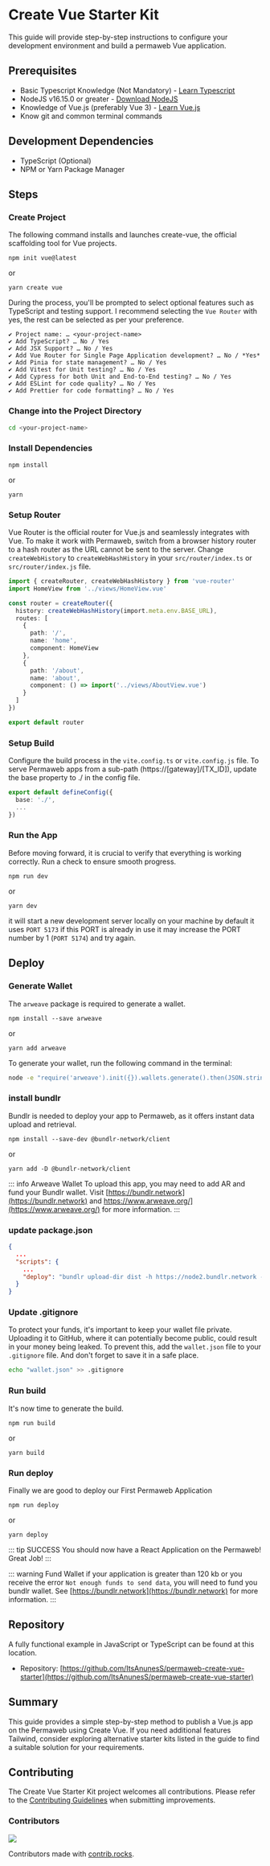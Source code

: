 # Create Vue Starter Kit

This guide will provide step-by-step instructions to configure your development environment and build a permaweb Vue application.

## Prerequisites

- Basic Typescript Knowledge (Not Mandatory) - [Learn Typescript](https://www.typescriptlang.org/docs/)
- NodeJS v16.15.0 or greater - [Download NodeJS](https://nodejs.org/en/download/)
- Knowledge of Vue.js (preferably Vue 3) - [Learn Vue.js](https://vuejs.org/)
- Know git and common terminal commands

## Development Dependencies

- TypeScript (Optional)
- NPM or Yarn Package Manager

## Steps

### Create Project

The following command installs and launches create-vue, the official scaffolding tool for Vue projects.


```console:no-line-numbers
npm init vue@latest
```

or 

```console:no-line-numbers
yarn create vue
```

During the process, you'll be prompted to select optional features such as TypeScript and testing support. I recommend selecting the `Vue Router` with yes, the rest can be selected as per your preference.

```console:no-line-numbers
✔ Project name: … <your-project-name>
✔ Add TypeScript? … No / Yes
✔ Add JSX Support? … No / Yes
✔ Add Vue Router for Single Page Application development? … No / *Yes*
✔ Add Pinia for state management? … No / Yes
✔ Add Vitest for Unit testing? … No / Yes
✔ Add Cypress for both Unit and End-to-End testing? … No / Yes
✔ Add ESLint for code quality? … No / Yes
✔ Add Prettier for code formatting? … No / Yes
```

### Change into the Project Directory

```sh
cd <your-project-name>
```

### Install Dependencies

```console:no-line-numbers
npm install
```

or

```console:no-line-numbers
yarn
```

### Setup Router

Vue Router is the official router for Vue.js and seamlessly integrates with Vue. To make it work with Permaweb, switch from a browser history router to a hash router as the URL cannot be sent to the server. Change `createWebHistory` to `createWebHashHistory` in your `src/router/index.ts` or `src/router/index.js` file.

```ts
import { createRouter, createWebHashHistory } from 'vue-router'
import HomeView from '../views/HomeView.vue'

const router = createRouter({
  history: createWebHashHistory(import.meta.env.BASE_URL),
  routes: [
    {
      path: '/',
      name: 'home',
      component: HomeView
    },
    {
      path: '/about',
      name: 'about',
      component: () => import('../views/AboutView.vue')
    }
  ]
})

export default router
```

### Setup Build

Configure the build process in the `vite.config.ts` or `vite.config.js` file. To serve Permaweb apps from a sub-path (https://[gateway]/[TX_ID]), update the base property to ./ in the config file.

```ts
export default defineConfig({
  base: './',
  ...
})
```

### Run the App

Before moving forward, it is crucial to verify that everything is working correctly. Run a check to ensure smooth progress.

```console:no-line-numbers
npm run dev
```

or

```console:no-line-numbers
yarn dev
```

it will start a new development server locally on your machine by default it uses `PORT 5173` if this PORT is already in use it may increase the PORT number by 1 (`PORT 5174`) and try again.

## Deploy

### Generate Wallet
The `arweave` package is required to generate a wallet.

```console:no-line-numbers
npm install --save arweave
```

or

```console:no-line-numbers
yarn add arweave
```

To generate your wallet, run the following command in the terminal:

```sh
node -e "require('arweave').init({}).wallets.generate().then(JSON.stringify).then(console.log.bind(console))" > wallet.json
```

### install bundlr

Bundlr is needed to deploy your app to Permaweb, as it offers instant data upload and retrieval.


```console:no-line-numbers
npm install --save-dev @bundlr-network/client
```

or

```console:no-line-numbers
yarn add -D @bundlr-network/client
```

::: info Arweave Wallet
To upload this app, you may need to add AR and fund your Bundlr wallet. Visit [https://bundlr.network](https://bundlr.network) and https://www.arweave.org/](https://www.arweave.org/) for more information.
:::

### update package.json

```json
{
  ...
  "scripts": {
    ...
    "deploy": "bundlr upload-dir dist -h https://node2.bundlr.network --wallet ./wallet.json -c arweave --index-file index.html --no-confirmation"
  }
}
```

### Update .gitignore

To protect your funds, it's important to keep your wallet file private. Uploading it to GitHub, where it can potentially become public, could result in your money being leaked. To prevent this, add the `wallet.json` file to your `.gitignore` file. And don't forget to save it in a safe place.

```sh
echo "wallet.json" >> .gitignore
```

### Run build

It's now time to generate the build.

```console:no-line-numbers
npm run build
```

or

```console:no-line-numbers
yarn build
```

### Run deploy
Finally we are good to deploy our First Permaweb Application

```console:no-line-numbers
npm run deploy
```

or

```console:no-line-numbers
yarn deploy
```

::: tip SUCCESS
You should now have a React Application on the Permaweb! Great Job!
:::

::: warning Fund Wallet
if your application is greater than 120 kb or you receive the error `Not enough funds to send data`, you will need to fund you bundlr wallet. See [https://bundlr.network](https://bundlr.network) for more information.
:::

## Repository

A fully functional example in JavaScript or TypeScript can be found at this location.

* Repository: [https://github.com/ItsAnunesS/permaweb-create-vue-starter](https://github.com/ItsAnunesS/permaweb-create-vue-starter)

## Summary

This guide provides a simple step-by-step method to publish a Vue.js app on the Permaweb using Create Vue. If you need additional features Tailwind, consider exploring alternative starter kits listed in the guide to find a suitable solution for your requirements.

## Contributing

The Create Vue Starter Kit project welcomes all contributions. Please refer to the [Contributing Guidelines](./CONTRIBUTING.md) when submitting improvements.

### Contributors

<a href="https://github.com/ItsAnunesS/permaweb-create-vue-starter/graphs/contributors">
  <img src="https://contrib.rocks/image?repo=ItsAnunesS/permaweb-create-vue-starter" />
</a>

Contributors made with [contrib.rocks](https://contrib.rocks).
